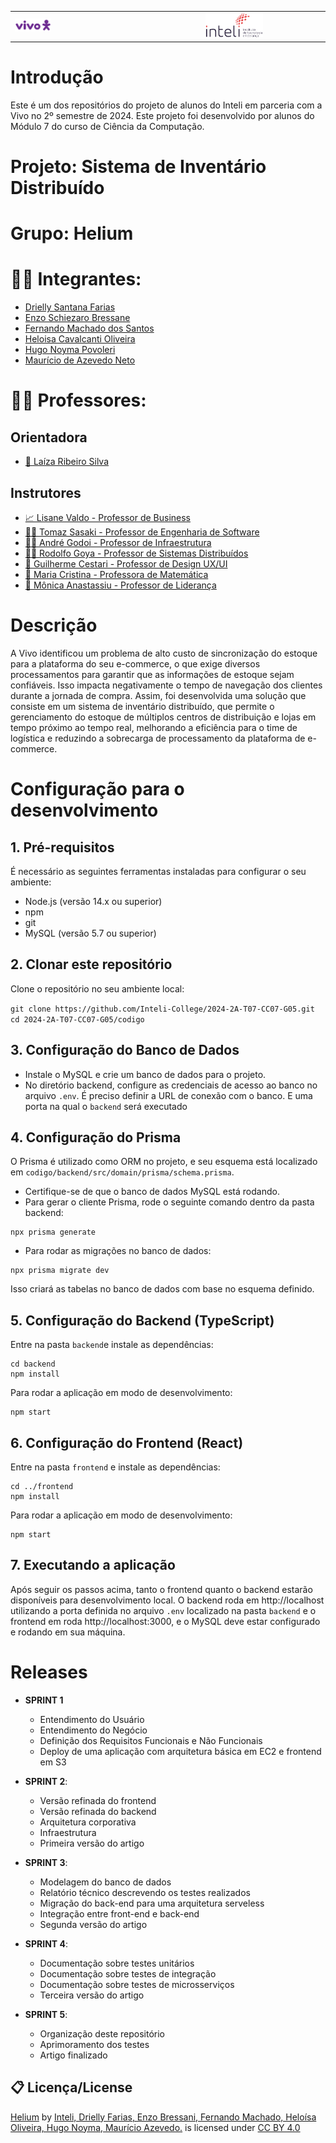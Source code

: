 <table>
<tr>
<td>
<a href= "https://www.vivo.com.br/"> <img src="https://raw.githubusercontent.com/2024M7T5-Inteli/template-cc7/main/img/vivo-logo.png" alt="vivo.com.br" border="0" width="20%"></a>
</td>
<td><a href= "https://www.inteli.edu.br/"><img src="https://raw.githubusercontent.com/2024M7T5-Inteli/template-cc7/main/img/inteli-logo.png" alt="Inteli - Instituto de Tecnologia e Liderança" border="0" width="50%"></a>
</td>
</tr>
</table>

# Introdução

Este é um dos repositórios do projeto de alunos do Inteli em parceria com a Vivo no 2º semestre de 2024. Este projeto foi desenvolvido por alunos do Módulo 7 do curso de Ciência da Computação.

# Projeto: Sistema de Inventário Distribuído

# Grupo: Helium

# 👨‍🎓 Integrantes:

* [Drielly Santana Farias](https://www.linkedin.com/in/drielly-farias/)
* [Enzo Schiezaro Bressane](https://www.linkedin.com/in/enzo-bressane-72a030219/)
* [Fernando Machado dos Santos](https://www.linkedin.com/in/fernando-machado-santos/)
* [Heloisa Cavalcanti Oliveira](https://www.linkedin.com/in/heloisa-cavalcanti-oliveira/)
* [Hugo Noyma Povoleri](https://www.linkedin.com/in/hugo-noyma/)
* [Maurício de Azevedo Neto](linkedin.com/in/mauricio-azevedo-neto/)

# 👩‍🏫 Professores:

## Orientadora
* [🧭 Laíza Ribeiro Silva](https://www.linkedin.com/in/laizaribeiro/)

## Instrutores
* [📈 Lisane Valdo - Professor de Business](https://www.linkedin.com/in/lisane-valdo/)
* [👨‍💻 Tomaz Sasaki - Professor de Engenharia de Software](linkedin.com/in/rafael-will-m-de-araujo-20809b18b/)
* [👨‍💻 André Godoi - Professor de Infraestrutura](https://www.linkedin.com/in/profandregodoi/)
* [👨‍💻 Rodolfo Goya - Professor de Sistemas Distribuídos](https://www.linkedin.com/in/rodolfo-goya-6ab187/)
* [🎨 Guilherme Cestari - Professor de Design UX/UI](https://www.linkedin.com/in/gui-cestari/)
* [🧮 Maria Cristina - Professora de Matemática](linkedin.com/in/cristinagramani/)
* [👑 Mônica Anastassiu - Professor de Liderança](linkedin.com/in/monica-anastassiu-d-sc-2568522/)

# Descrição

A Vivo identificou um problema de alto custo de sincronização do estoque para a plataforma do seu e-commerce, o que exige diversos processamentos para garantir que as informações de estoque sejam confiáveis. Isso impacta negativamente o tempo de navegação dos clientes durante a jornada de compra. Assim, foi desenvolvida uma solução que consiste em um sistema de inventário distribuído, que permite o gerenciamento do estoque de múltiplos centros de distribuição e lojas em tempo próximo ao tempo real, melhorando a eficiência para o time de logística e reduzindo a sobrecarga de processamento da plataforma de e-commerce.

# Configuração para o desenvolvimento

## 1. Pré-requisitos

É necessário as seguintes ferramentas instaladas para configurar o seu ambiente:

- Node.js (versão 14.x ou superior)
- npm
- git
- MySQL (versão 5.7 ou superior)

## 2. Clonar este repositório

Clone o repositório no seu ambiente local:

`
git clone https://github.com/Inteli-College/2024-2A-T07-CC07-G05.git
cd 2024-2A-T07-CC07-G05/codigo
`

## 3. Configuração do Banco de Dados

- Instale o MySQL e crie um banco de dados para o projeto.
- No diretório backend, configure as credenciais de acesso ao banco no arquivo `.env`. É preciso definir a URL de conexão com o banco. E uma porta na qual o `backend` será executado

## 4. Configuração do Prisma

O Prisma é utilizado como ORM no projeto, e seu esquema está localizado em `codigo/backend/src/domain/prisma/schema.prisma`.

- Certifique-se de que o banco de dados MySQL está rodando.
- Para gerar o cliente Prisma, rode o seguinte comando dentro da pasta backend:

```
npx prisma generate
```

- Para rodar as migrações no banco de dados:

```
npx prisma migrate dev
```

Isso criará as tabelas no banco de dados com base no esquema definido.

## 5. Configuração do Backend (TypeScript)

Entre na pasta `backend`e instale as dependências:

```
cd backend
npm install
```

Para rodar a aplicação em modo de desenvolvimento:

```
npm start
```

## 6. Configuração do Frontend (React)

Entre na pasta `frontend` e instale as dependências:

```
cd ../frontend
npm install
```

Para rodar a aplicação em modo de desenvolvimento:

```
npm start
```

## 7. Executando a aplicação

Após seguir os passos acima, tanto o frontend quanto o backend estarão disponíveis para desenvolvimento local. O backend roda em http://localhost utilizando a porta definida no arquivo `.env` localizado na pasta `backend` e o frontend em roda http://localhost:3000, e o MySQL deve estar configurado e rodando em sua máquina.


# Releases

* **SPRINT 1**
  - Entendimento do Usuário
  - Entendimento do Negócio
  - Definição dos Requisitos Funcionais e Não Funcionais
  - Deploy de uma aplicação com arquitetura básica em EC2 e frontend em S3

* **SPRINT 2**: 
  - Versão refinada do frontend
  - Versão refinada do backend
  - Arquitetura corporativa
  - Infraestrutura
  - Primeira versão do artigo

* **SPRINT 3**: 
  - Modelagem do banco de dados
  - Relatório técnico descrevendo os testes realizados
  - Migração do back-end para uma arquitetura serveless
  - Integração entre front-end e back-end
  - Segunda versão do artigo

* **SPRINT 4**: 
  - Documentação sobre testes unitários
  - Documentação sobre testes de integração
  - Documentação sobre testes de microsserviços
  - Terceira versão do artigo

* **SPRINT 5**:
  - Organização deste repositório
  - Aprimoramento dos testes
  - Artigo finalizado

## 📋 Licença/License

<p xmlns:cc="http://creativecommons.org/ns#" xmlns:dct="http://purl.org/dc/terms/"><a property="dct:title" rel="cc:attributionURL" href="https://github.com/Inteli-College/2024-2A-T07-CC07-G05">Helium</a> by <a rel="cc:attributionURL dct:creator" property="cc:attributionName" href="https://www.inteli.edu.br/">Inteli, Drielly Farias, Enzo Bressani, Fernando Machado, Heloísa Oliveira, Hugo Noyma, Maurício Azevedo.</a> is licensed under <a href="https://creativecommons.org/licenses/by/4.0/?ref=chooser-v1" target="_blank" rel="license noopener noreferrer" style="display:inline-block;">CC BY 4.0<img style="height:22px!important;margin-left:3px;vertical-align:text-bottom;" src="https://mirrors.creativecommons.org/presskit/icons/cc.svg?ref=chooser-v1" alt=""><img style="height:22px!important;margin-left:3px;vertical-align:text-bottom;" src="https://mirrors.creativecommons.org/presskit/icons/by.svg?ref=chooser-v1" alt=""></a></p>
